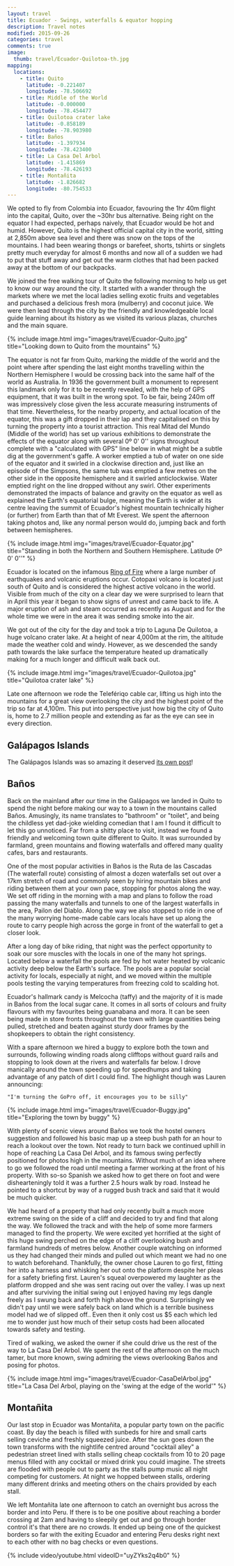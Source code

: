 ```yaml
---
layout: travel
title: Ecuador - Swings, waterfalls & equator hopping
description: Travel notes
modified: 2015-09-26
categories: travel
comments: true
image:
  thumb: travel/Ecuador-Quilotoa-th.jpg
mapping:
  locations:
    - title: Quito
      latitude: -0.221407
      longitude: -78.506692
    - title: Middle of the World
      latitude: -0.000000
      longitude: -78.454477
    - title: Quilotoa crater lake
      latitude: -0.858189
      longitude: -78.903980
    - title: Baños
      latitude: -1.397934
      longitude: -78.423400
    - title: La Casa Del Arbol
      latitude: -1.415869
      longitude: -78.426193
    - title: Montañita
      latitude: -1.826682
      longitude: -80.754533
---
```


We opted to fly from Colombia into Ecuador, favouring the 1hr 40m flight into the capital, Quito, over the ~30hr bus alternative. Being right on the equator I had expected, perhaps naively, that Ecuador would be hot and humid. However, Quito is the highest official capital city in the world, sitting at 2,850m above sea level and there was snow on the tops of the mountains. I had been wearing thongs or barefeet, shorts, tshirts or singlets pretty much everyday for almost 6 months and now all of a sudden we had to put that stuff away and get out the warm clothes that had been packed away at the bottom of our backpacks.

We joined the free walking tour of Quito the following morning to help us get to know our way around the city. It started with a wander through the markets where we met the local ladies selling exotic fruits and vegetables and purchased a delicious fresh mora (mulberry) and coconut juice. We were then lead through the city by the friendly and knowledgeable local guide learning about its history as we visited its various plazas, churches and the main square.

{% include image.html img="images/travel/Ecuador-Quito.jpg" title="Looking down to Quito from the mountains" %}

The equator is not far from Quito, marking the middle of the world and the point where after spending the last eight months travelling within the Northern Hemisphere I would be crossing back into the same half of the world as Australia. In 1936 the government built a monument to represent this landmark only for it to be recently revealed, with the help of GPS equipment, that it was built in the wrong spot. To be fair, being 240m off was impressively close given the less accurate measuring instruments of that time. Nevertheless, for the nearby property, and actual location of the equator, this was a gift dropped in their lap and they capitalised on this by turning the property into a tourist attraction. This real Mitad del Mundo (Middle of the world) has set up various exhibitions to demonstrate the effects of the equator along with several 0º 0' 0'' signs throughout complete with a "calculated with GPS" line below in what might be a subtle dig at the government's gaffe. A worker emptied a tub of water on one side of the equator and it swirled in a clockwise direction and, just like an episode of the Simpsons, the same tub was emptied a few metres on the other side in the opposite hemisphere and it swirled anticlockwise. Water emptied right on the line dropped without any swirl. Other experiments demonstrated the impacts of balance and gravity on the equator as well as explained the Earth's equatorial bulge, meaning the Earth is wider at its centre leaving the summit of Ecuador's highest mountain technically higher (or further) from Earth than that of Mt Everest. We spent the afternoon taking photos and, like any normal person would do, jumping back and forth between hemispheres.

{% include image.html img="images/travel/Ecuador-Equator.jpg" title="Standing in both the Northern and Southern Hemisphere. Latitude 0º 0' 0''" %}

Ecuador is located on the infamous [Ring of Fire](https://en.wikipedia.org/wiki/Ring_of_Fire) where a large number of earthquakes and volcanic eruptions occur. Cotopaxi volcano is located just south of Quito and is considered the highest active volcano in the world. Visible from much of the city on a clear day we were surprised to learn that in April this year it began to show signs of unrest and came back to life. A major eruption of ash and steam occurred as recently as August and for the whole time we were in the area it was sending smoke into the air.

We got out of the city for the day and took a trip to Laguna De Quilotoa, a huge volcano crater lake. At a height of near 4,000m at the rim, the altitude made the weather cold and windy. However, as we descended the sandy path towards the lake surface the temperature heated up dramatically making for a much longer and difficult walk back out.

{% include image.html img="images/travel/Ecuador-Quilotoa.jpg" title="Quilotoa crater lake" %}

Late one afternoon we rode the Telefériqo cable car, lifting us high into the mountains for a great view overlooking the city and the highest point of the trip so far at 4,100m. This put into perspective just how big the city of Quito is, home to 2.7 million people and extending as far as the eye can see in every direction.

## Galápagos Islands

The Galápagos Islands was so amazing it deserved [its own post](/travel/2015/09/19/galapagosislands)!

## Baños

Back on the mainland after our time in the Galápagos we landed in Quito to spend the night before making our way to a town in the mountains called Baños. Amusingly, its name translates to "bathroom" or "toilet", and being the childless yet dad-joke wielding comedian that I am I found it difficult to let this go unnoticed. Far from a shitty place to visit, instead we found a friendly and welcoming town quite different to Quito. It was surrounded by farmland, green mountains and flowing waterfalls and offered many quality cafes, bars and restaurants. 

One of the most popular activities in Baños is the Ruta de las Cascadas (The waterfall route) consisting of almost a dozen waterfalls set out over a 17km stretch of road and commonly seen by hiring mountain bikes and riding between them at your own pace, stopping for photos along the way. We set off riding in the morning with a map and plans to follow the road passing the many waterfalls and tunnels to one of the largest waterfalls in the area, Pailon del Diablo. Along the way we also stopped to ride in one of the many worrying home-made cable cars locals have set up along the route to carry people high across the gorge in front of the waterfall to get a closer look.

After a long day of bike riding, that night was the perfect opportunity to soak our sore muscles with the locals in one of the many hot springs. Located below a waterfall the pools are fed by hot water heated by volcanic activity deep below the Earth's surface. The pools are a popular social activity for locals, especially at night, and we moved within the multiple pools testing the varying temperatures from freezing cold to scalding hot.

Ecuador's hallmark candy is Melcocha (taffy) and the majority of it is made in Baños from the local sugar cane. It comes in all sorts of colours and fruity flavours with my favourites being guanabana and mora. It can be seen being made in store fronts throughout the town with large quantities being pulled, stretched and beaten against sturdy door frames by the shopkeepers to obtain the right consistency.

With a spare afternoon we hired a buggy to explore both the town and surrounds, following winding roads along clifftops without guard rails and stopping to look down at the rivers and waterfalls far below. I drove manically around the town speeding up for speedhumps and taking advantage of any patch of dirt I could find. The highlight though was Lauren announcing:

```"I'm turning the GoPro off, it encourages you to be silly"```

{% include image.html img="images/travel/Ecuador-Buggy.jpg" title="Exploring the town by buggy" %}

With plenty of scenic views around Baños we took the hostel owners suggestion and followed his basic map up a steep bush path for an hour to reach a lookout over the town. Not ready to turn back we continued uphill in hope of reaching La Casa Del Arbol, and its famous swing perfectly positioned for photos high in the mountains. Without much of an idea where to go we followed the road until meeting a farmer working at the front of his property. With so-so Spanish we asked how to get there on foot and were dishearteningly told it was a further 2.5 hours walk by road. Instead he pointed to a shortcut by way of a rugged bush track and said that it would be much quicker. 

We had heard of a property that had only recently built a much more extreme swing on the side of a cliff and decided to try and find that along the way. We followed the track and with the help of some more farmers managed to find the property. We were excited yet horrified at the sight of this huge swing perched on the edge of a cliff overlooking bush and farmland hundreds of metres below. Another couple watching on informed us they had changed their minds and pulled out which meant we had no one to watch beforehand. Thankfully, the owner chose Lauren to go first, fitting her into a harness and whisking her out onto the platform despite her pleas for a safety briefing first. Lauren's squeal overpowered my laughter as the platform dropped and she was sent racing out over the valley. I was up next and after surviving the initial swing out I enjoyed having my legs dangle freely as I swung back and forth high above the ground. Surprisingly we didn't pay until we were safely back on land which is a terrible business model had we of slipped off.. Even then it only cost us $5 each which led me to wonder just how much of their setup costs had been allocated towards safety and testing.

Tired of walking, we asked the owner if she could drive us the rest of the way to La Casa Del Arbol. We spent the rest of the afternoon on the much tamer, but more known, swing admiring the views overlooking Baños and posing for photos.

{% include image.html img="images/travel/Ecuador-CasaDelArbol.jpg" title="La Casa Del Arbol, playing on the 'swing at the edge of the world'" %}  

## Montañita

Our last stop in Ecuador was Montañita, a popular party town on the pacific coast. By day the beach is filled with sunbeds for hire and small carts selling ceviche and freshly squeezed juice. After the sun goes down the town transforms with the nightlife centred around "cocktail alley" a pedestrian street lined with stalls selling cheap cocktails from 10 to 20 page menus filled with any cocktail or mixed drink you could imagine. The streets are flooded with people out to party as the stalls pump music all night competing for customers. At night we hopped between stalls, ordering many different drinks and meeting others on the chairs provided by each stall.

We left Montañita late one afternoon to catch an overnight bus across the border and into Peru. If there is to be one positive about reaching a border crossing at 2am and having to sleepily get out and go through border control it's that there are no crowds. It ended up being one of the quickest borders so far with the exiting Ecuador and entering Peru desks right next to each other with no bag checks or even questions.

{% include video/youtube.html videoID="uyZYks2q4b0" %}
